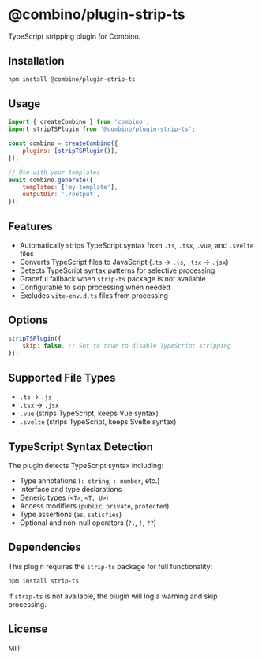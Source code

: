 # @combino/plugin-strip-ts

TypeScript stripping plugin for Combino.

## Installation

```bash
npm install @combino/plugin-strip-ts
```

## Usage

```javascript
import { createCombino } from 'combino';
import stripTSPlugin from '@combino/plugin-strip-ts';

const combino = createCombino({
    plugins: [stripTSPlugin()],
});

// Use with your templates
await combino.generate({
    templates: ['my-template'],
    outputDir: './output',
});
```

## Features

- Automatically strips TypeScript syntax from `.ts`, `.tsx`, `.vue`, and `.svelte` files
- Converts TypeScript files to JavaScript (`.ts` → `.js`, `.tsx` → `.jsx`)
- Detects TypeScript syntax patterns for selective processing
- Graceful fallback when `strip-ts` package is not available
- Configurable to skip processing when needed
- Excludes `vite-env.d.ts` files from processing

## Options

```javascript
stripTSPlugin({
    skip: false, // Set to true to disable TypeScript stripping
});
```

## Supported File Types

- `.ts` → `.js`
- `.tsx` → `.jsx`
- `.vue` (strips TypeScript, keeps Vue syntax)
- `.svelte` (strips TypeScript, keeps Svelte syntax)

## TypeScript Syntax Detection

The plugin detects TypeScript syntax including:

- Type annotations (`: string`, `: number`, etc.)
- Interface and type declarations
- Generic types (`<T>`, `<T, U>`)
- Access modifiers (`public`, `private`, `protected`)
- Type assertions (`as`, `satisfies`)
- Optional and non-null operators (`?.`, `!`, `??`)

## Dependencies

This plugin requires the `strip-ts` package for full functionality:

```bash
npm install strip-ts
```

If `strip-ts` is not available, the plugin will log a warning and skip processing.

## License

MIT
